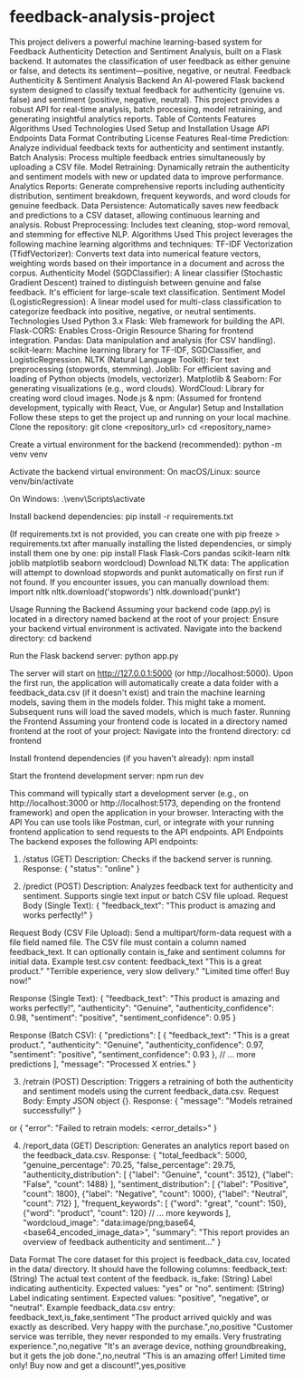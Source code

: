 # feedback-analysis-project
This project delivers a powerful machine learning-based system for Feedback Authenticity Detection and Sentiment Analysis, built on a Flask backend. It automates the classification of user feedback as either genuine or false, and detects its sentiment—positive, negative, or neutral.
Feedback Authenticity & Sentiment Analysis Backend
An AI-powered Flask backend system designed to classify textual feedback for authenticity (genuine vs. false) and sentiment (positive, negative, neutral). This project provides a robust API for real-time analysis, batch processing, model retraining, and generating insightful analytics reports.
Table of Contents
Features
Algorithms Used
Technologies Used
Setup and Installation
Usage
API Endpoints
Data Format
Contributing
License
Features
Real-time Prediction: Analyze individual feedback texts for authenticity and sentiment instantly.
Batch Analysis: Process multiple feedback entries simultaneously by uploading a CSV file.
Model Retraining: Dynamically retrain the authenticity and sentiment models with new or updated data to improve performance.
Analytics Reports: Generate comprehensive reports including authenticity distribution, sentiment breakdown, frequent keywords, and word clouds for genuine feedback.
Data Persistence: Automatically saves new feedback and predictions to a CSV dataset, allowing continuous learning and analysis.
Robust Preprocessing: Includes text cleaning, stop-word removal, and stemming for effective NLP.
Algorithms Used
This project leverages the following machine learning algorithms and techniques:
TF-IDF Vectorization (TfidfVectorizer): Converts text data into numerical feature vectors, weighting words based on their importance in a document and across the corpus.
Authenticity Model (SGDClassifier): A linear classifier (Stochastic Gradient Descent) trained to distinguish between genuine and false feedback. It's efficient for large-scale text classification.
Sentiment Model (LogisticRegression): A linear model used for multi-class classification to categorize feedback into positive, negative, or neutral sentiments.
Technologies Used
Python 3.x
Flask: Web framework for building the API.
Flask-CORS: Enables Cross-Origin Resource Sharing for frontend integration.
Pandas: Data manipulation and analysis (for CSV handling).
scikit-learn: Machine learning library for TF-IDF, SGDClassifier, and LogisticRegression.
NLTK (Natural Language Toolkit): For text preprocessing (stopwords, stemming).
Joblib: For efficient saving and loading of Python objects (models, vectorizer).
Matplotlib & Seaborn: For generating visualizations (e.g., word clouds).
WordCloud: Library for creating word cloud images.
Node.js & npm: (Assumed for frontend development, typically with React, Vue, or Angular)
Setup and Installation
Follow these steps to get the project up and running on your local machine.
Clone the repository:
git clone <repository_url>
cd <repository_name>


Create a virtual environment for the backend (recommended):
python -m venv venv


Activate the backend virtual environment:
On macOS/Linux:
source venv/bin/activate


On Windows:
.\venv\Scripts\activate


Install backend dependencies:
pip install -r requirements.txt

(If requirements.txt is not provided, you can create one with pip freeze > requirements.txt after manually installing the listed dependencies, or simply install them one by one: pip install Flask Flask-Cors pandas scikit-learn nltk joblib matplotlib seaborn wordcloud)
Download NLTK data:
The application will attempt to download stopwords and punkt automatically on first run if not found. If you encounter issues, you can manually download them:
import nltk
nltk.download('stopwords')
nltk.download('punkt')


Usage
Running the Backend
Assuming your backend code (app.py) is located in a directory named backend at the root of your project:
Ensure your backend virtual environment is activated.
Navigate into the backend directory:
cd backend


Run the Flask backend server:
python app.py

The server will start on http://127.0.0.1:5000 (or http://localhost:5000).
Upon the first run, the application will automatically create a data folder with a feedback_data.csv (if it doesn't exist) and train the machine learning models, saving them in the models folder. This might take a moment.
Subsequent runs will load the saved models, which is much faster.
Running the Frontend
Assuming your frontend code is located in a directory named frontend at the root of your project:
Navigate into the frontend directory:
cd frontend


Install frontend dependencies (if you haven't already):
npm install


Start the frontend development server:
npm run dev

This command will typically start a development server (e.g., on http://localhost:3000 or http://localhost:5173, depending on the frontend framework) and open the application in your browser.
Interacting with the API
You can use tools like Postman, curl, or integrate with your running frontend application to send requests to the API endpoints.
API Endpoints
The backend exposes the following API endpoints:
1. /status (GET)
Description: Checks if the backend server is running.
Response:
{
  "status": "online"
}


2. /predict (POST)
Description: Analyzes feedback text for authenticity and sentiment. Supports single text input or batch CSV file upload.
Request Body (Single Text):
{
  "feedback_text": "This product is amazing and works perfectly!"
}


Request Body (CSV File Upload):
Send a multipart/form-data request with a file field named file.
The CSV file must contain a column named feedback_text. It can optionally contain is_fake and sentiment columns for initial data.
Example test.csv content:
feedback_text
"This is a great product."
"Terrible experience, very slow delivery."
"Limited time offer! Buy now!"


Response (Single Text):
{
  "feedback_text": "This product is amazing and works perfectly!",
  "authenticity": "Genuine",
  "authenticity_confidence": 0.98,
  "sentiment": "positive",
  "sentiment_confidence": 0.95
}


Response (Batch CSV):
{
  "predictions": [
    {
      "feedback_text": "This is a great product.",
      "authenticity": "Genuine",
      "authenticity_confidence": 0.97,
      "sentiment": "positive",
      "sentiment_confidence": 0.93
    },
    // ... more predictions
  ],
  "message": "Processed X entries."
}


3. /retrain (POST)
Description: Triggers a retraining of both the authenticity and sentiment models using the current feedback_data.csv.
Request Body: Empty JSON object {}.
Response:
{
  "message": "Models retrained successfully!"
}

or
{
  "error": "Failed to retrain models: <error_details>"
}


4. /report_data (GET)
Description: Generates an analytics report based on the feedback_data.csv.
Response:
{
  "total_feedback": 5000,
  "genuine_percentage": 70.25,
  "false_percentage": 29.75,
  "authenticity_distribution": [
    {"label": "Genuine", "count": 3512},
    {"label": "False", "count": 1488}
  ],
  "sentiment_distribution": [
    {"label": "Positive", "count": 1800},
    {"label": "Negative", "count": 1000},
    {"label": "Neutral", "count": 712}
  ],
  "frequent_keywords": [
    {"word": "great", "count": 150},
    {"word": "product", "count": 120}
    // ... more keywords
  ],
  "wordcloud_image": "data:image/png;base64,<base64_encoded_image_data>",
  "summary": "This report provides an overview of feedback authenticity and sentiment..."
}


Data Format
The core dataset for this project is feedback_data.csv, located in the data/ directory. It should have the following columns:
feedback_text: (String) The actual text content of the feedback.
is_fake: (String) Label indicating authenticity. Expected values: "yes" or "no".
sentiment: (String) Label indicating sentiment. Expected values: "positive", "negative", or "neutral".
Example feedback_data.csv entry:
feedback_text,is_fake,sentiment
"The product arrived quickly and was exactly as described. Very happy with the purchase.",no,positive
"Customer service was terrible, they never responded to my emails. Very frustrating experience.",no,negative
"It's an average device, nothing groundbreaking, but it gets the job done.",no,neutral
"This is an amazing offer! Limited time only! Buy now and get a discount!",yes,positive
